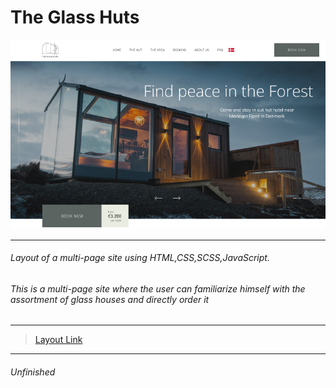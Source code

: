 <h1>The Glass Huts</h1>

![Foto](/img/markdownPhoto/main-markdown.png)

---

<h6>Layout of a multi-page site using HTML,CSS,SCSS,JavaScript.</h6>
<h6>This is a multi-page site where the user can familiarize himself with the assortment of glass houses and directly order it</h6>

---

<!-- >[Link to a ready-made website on Netlify hosting]() -->

>[Layout Link](https://www.figma.com/file/z8f0LQ9FjpeFAl09jh1TDY/The-Glass-Huts-Desktop-(Copy)?type=design&node-id=0-1&mode=design&t=ZTrfBOMDaiBZhhBV-0)
---
<h6>Unfinished</h6>